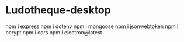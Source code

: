 # Ludotheque-desktop
npm i express
npm i dotenv
npm i mongoose
npm i jsonwebtoken
npm i bcrypt
npm i cors
npm i electron@latest